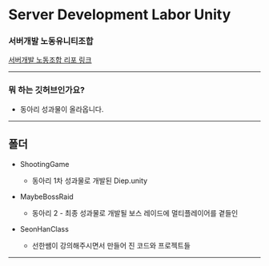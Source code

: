 # Server Development Labor Unity

### 서버개발 노동유니티조합
[서버개발 노동조합 리포 링크](https://github.com/gghteam/ServerDevelopmentLaborUnion)

* * *

### 뭐 하는 깃허브인가요?
* 동아리 성과물이 올라옵니다.

* * *

## 폴더
* ShootingGame
	* 동아리 1차 성과물로 개발된 Diep.unity

* MaybeBossRaid
	* 동아리 2 - 최종 성과물로 개발될 보스 레이드에 멀티플레이어를 곁들인

* SeonHanClass
	* 선한쌤이 강의해주시면서 만들어 진 코드와 프로젝트들

* * *
